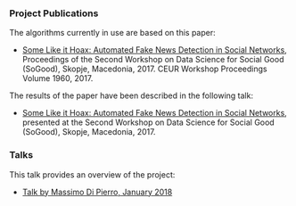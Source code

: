 ### Project Publications

The algorithms currently in use are based on this paper:

- [Some Like it Hoax: Automated Fake News Detection in Social Networks](https://arxiv.org/abs/1704.07506), Proceedings of the Second Workshop on Data Science for Social Good (SoGood), Skopje, Macedonia, 2017. CEUR Workshop Proceedings Volume 1960, 2017.

The results of the paper have been described in the following talk:

- [Some Like it Hoax: Automated Fake News Detection in Social Networks](/media/2017-some_like_it_hoax.pdf), presented at the Second Workshop on Data Science for Social Good (SoGood), Skopje, Macedonia, 2017.

### Talks

This talk provides an overview of the project:

- [Talk by Massimo Di Pierro, January 2018](media/2018-TruthValueProject.pdf)



